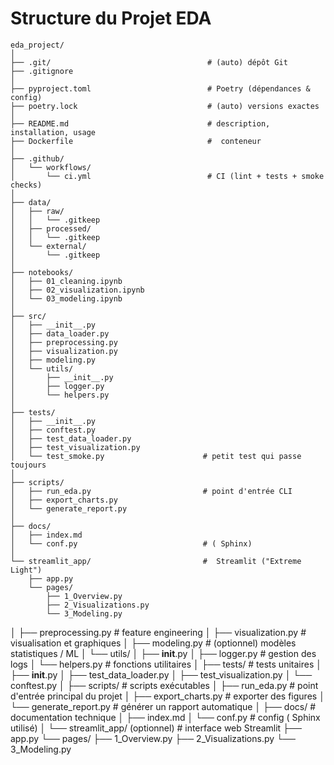 # Structure du Projet EDA

```
eda_project/
│
├── .git/                                   # (auto) dépôt Git
├── .gitignore
│
├── pyproject.toml                          # Poetry (dépendances & config)
├── poetry.lock                             # (auto) versions exactes
│
├── README.md                               # description, installation, usage
├── Dockerfile                              #  conteneur
│
├── .github/
│   └── workflows/
│       └── ci.yml                          # CI (lint + tests + smoke checks)
│
├── data/
│   ├── raw/
│   │   └── .gitkeep
│   ├── processed/
│   │   └── .gitkeep
│   └── external/
│       └── .gitkeep
│
├── notebooks/
│   ├── 01_cleaning.ipynb
│   ├── 02_visualization.ipynb
│   └── 03_modeling.ipynb
│
├── src/
│   ├── __init__.py
│   ├── data_loader.py
│   ├── preprocessing.py
│   ├── visualization.py
│   ├── modeling.py
│   └── utils/
│       ├── __init__.py
│       ├── logger.py
│       └── helpers.py
│
├── tests/
│   ├── __init__.py
│   ├── conftest.py
│   ├── test_data_loader.py
│   ├── test_visualization.py
│   └── test_smoke.py                      # petit test qui passe toujours
│
├── scripts/
│   ├── run_eda.py                         # point d'entrée CLI
│   ├── export_charts.py
│   └── generate_report.py
│
├── docs/
│   ├── index.md
│   └── conf.py                            # ( Sphinx)
│
└── streamlit_app/                         #  Streamlit ("Extreme Light")
    ├── app.py
    └── pages/
        ├── 1_Overview.py
        ├── 2_Visualizations.py
        └── 3_Modeling.py
```

│ ├── preprocessing.py # feature engineering
│ ├── visualization.py # visualisation et graphiques
│ ├── modeling.py # (optionnel) modèles statistiques / ML
│ └── utils/
│ ├── **init**.py
│ ├── logger.py # gestion des logs
│ └── helpers.py # fonctions utilitaires
│
├── tests/ # tests unitaires
│ ├── **init**.py
│ ├── test_data_loader.py
│ ├── test_visualization.py
│ └── conftest.py
│
├── scripts/ # scripts exécutables
│ ├── run_eda.py # point d'entrée principal du projet
│ ├── export_charts.py # exporter des figures
│ └── generate_report.py # générer un rapport automatique
│
├── docs/ # documentation technique
│ ├── index.md
│ └── conf.py # config ( Sphinx utilisé)
│
└── streamlit_app/ (optionnel) # interface web Streamlit
├── app.py
└── pages/
├── 1_Overview.py
├── 2_Visualizations.py
└── 3_Modeling.py

```

```
